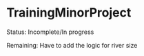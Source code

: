 # TrainingMinorProject

Status: Incomplete/In progress

Remaining: Have to add the logic for river size
